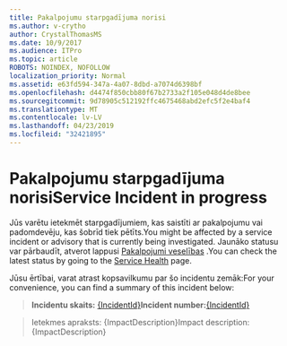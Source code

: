 ```yaml
---
title: Pakalpojumu starpgadījuma norisi
ms.author: v-crytho
author: CrystalThomasMS
ms.date: 10/9/2017
ms.audience: ITPro
ms.topic: article
ROBOTS: NOINDEX, NOFOLLOW
localization_priority: Normal
ms.assetid: e63fd594-347a-4a07-8dbd-a7074d6398bf
ms.openlocfilehash: d4474f850cbb80f67b2733a2f105e048d4de8bee
ms.sourcegitcommit: 9d78905c512192ffc4675468abd2efc5f2e4baf4
ms.translationtype: MT
ms.contentlocale: lv-LV
ms.lasthandoff: 04/23/2019
ms.locfileid: "32421895"
---
```

# <a name="service-incident-in-progress"></a><span data-ttu-id="8ad71-102">Pakalpojumu starpgadījuma norisi</span><span class="sxs-lookup"><span data-stu-id="8ad71-102">Service Incident in progress</span></span>

<span data-ttu-id="8ad71-103">Jūs varētu ietekmēt starpgadījumiem, kas saistīti ar pakalpojumu vai padomdevēju, kas šobrīd tiek pētīts.</span><span class="sxs-lookup"><span data-stu-id="8ad71-103">You might be affected by a service incident or advisory that is currently being investigated.</span></span> <span data-ttu-id="8ad71-104">Jaunāko statusu var pārbaudīt, atverot lappusi [Pakalpojumi veselības](https://admin.microsoft.com/adminportal/home#/servicehealth) .</span><span class="sxs-lookup"><span data-stu-id="8ad71-104">You can check the latest status by going to the [Service Health](https://admin.microsoft.com/adminportal/home#/servicehealth) page.</span></span> 
  
<span data-ttu-id="8ad71-105">Jūsu ērtībai, varat atrast kopsavilkumu par šo incidentu zemāk:</span><span class="sxs-lookup"><span data-stu-id="8ad71-105">For your convenience, you can find a summary of this incident below:</span></span>
  
> <span data-ttu-id="8ad71-106">**Incidentu skaits:** [{IncidentId}](https://admin.microsoft.com/adminportal/home#/servicehealth)</span><span class="sxs-lookup"><span data-stu-id="8ad71-106">**Incident number:**[{IncidentId}](https://admin.microsoft.com/adminportal/home#/servicehealth)</span></span>
    
> <span data-ttu-id="8ad71-107">Ietekmes apraksts: {ImpactDescription}</span><span class="sxs-lookup"><span data-stu-id="8ad71-107">Impact description: {ImpactDescription}</span></span>
    

